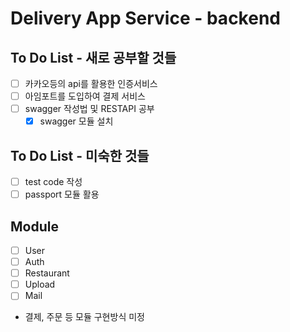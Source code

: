 # Delivery App Service - backend

## To Do List - 새로 공부할 것들

- [ ] 카카오등의 api를 활용한 인증서비스
- [ ] 아임포트를 도입하여 결제 서비스
- [ ] swagger 작성법 및 RESTAPI 공부
  - [x] swagger 모듈 설치

## To Do List - 미숙한 것들

- [ ] test code 작성
- [ ] passport 모듈 활용

## Module

- [ ] User
- [ ] Auth
- [ ] Restaurant
- [ ] Upload
- [ ] Mail

- 결제, 주문 등 모듈 구현방식 미정
